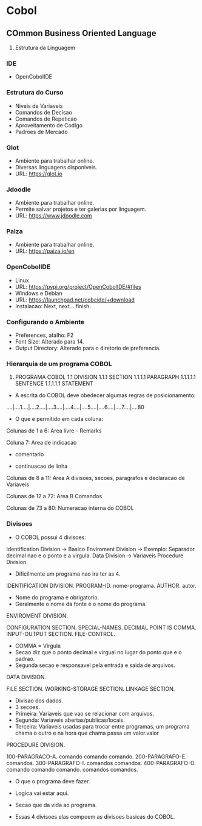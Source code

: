 # Cobol
## COmmon Business Oriented Language

1. Estrutura da Linguagem

### IDE
- OpenCobolIDE

### Estrutura do Curso
- Niveis de Variaveis
- Comandos de Decisao
- Comandos de Repeticao
- Aproveitamento de Codigo
- Padroes de Mercado

### Glot
- Ambiente para trabalhar online.
- Diversas linguagens disponiveis.
- URL: https://glot.io

### Jdoodle
- Ambiente para trabalhar online.
- Permite salvar projetos e ter galerias por linguagem.
- URL: https://www.jdoodle.com

### Paiza
- Ambiente para trabalhar online.
- URL: https://paiza.io/en

### OpenCobolIDE
- Linux
- URL: https://pypi.org/project/OpenCobolIDE/#files
- Windows e Debian
- URL: https://launchpad.net/cobcide/+download
- Instalacao: Next, next... finish.

### Configurando o Ambiente
- Preferences, atalho: F2
- Font Size: Alterado para 14.
- Output Directory: Alterado para o diretorio de preferencia.

### Hierarquia de um programa COBOL
1. PROGRAMA COBOL
    1.1 DIVISION
        1.1.1 SECTION
            1.1.1.1 PARAGRAPH
                1.1.1.1.1 SENTENCE
                    1.1.1.1.1 STATEMENT

- A escrita do COBOL deve obedecer algumas regras de posicionamento:

....|....1....|....2....|....3....|....4....|....5....|....6....|....7....|....80

- O que e permitido em cada coluna:

Colunas de 1 a 6:
Area livre - Remarks

Coluna 7:
Area de indicacao
* comentario
- continuacao de linha

Colunas de 8 a 11:
Area A
divisoes, secoes, paragrafos e declaracao de Variaveis

Colunas de 12 a 72:
Area B
Comandos

Colunas de 73 a 80:
Numeracao interna do COBOL

### Divisoes
- O COBOL possui 4 divisoes:

Identification Division -> Basico
Enviroment Division -> Exemplo: Separador decimal nao e o ponto e a virgula.
Data Division -> Variaveis
Procedure Division

- Dificilmente um programa nao ira ter as 4.

IDENTIFICATION DIVISION.
    PROGRAM-ID.     nome-programa.
    AUTHOR.     autor.

- Nome do programa e obrigatorio.
- Geralmente o nome da fonte e o nome do programa.

ENVIROMENT DIVISION.

CONFIGURATION SECTION.
SPECIAL-NAMES.
    DECIMAL POINT IS COMMA.
INPUT-OUTPUT SECTION.
FILE-CONTROL.

- COMMA = Virgula
- Secao diz que o ponto decimal e virgual no lugar do ponto que e o padrao.
- Segunda secao e responsavel pela entrada e saida de arquivos.

DATA DIVISION.

FILE SECTION.
WORKING-STORAGE SECTION.
LINKAGE SECTION.

- Divisao dos dados.
- 3 secoes.
- Primeira: Variaveis que vao se relacionar com arquivos.
- Segunda: Variaveis abertas/publicas/locais.
- Terceira: Variaveis usadas para trocar entre programas, um programa chama o outro e na hora que chama passa um valor.valor

PROCEDURE DIVISION.

100-PARAGRACO-A.
    comando
    comando
    comando.
    200-PARAGRAFO-E.
        comandos.
300-PARAGRAFO-I.
    comandos
    comandos.
400-PARAGRAFO-O.
    comando
    comando
    comando.
    comandos
    comandos.

- O que o programa deve fazer.
- Logica vai estar aqui.
- Secao que da vida ao programa.

- Essas 4 divisoes elas compoem as divisoes basicas do COBOL.
